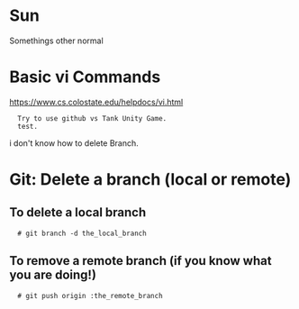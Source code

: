 # Sun 
Somethings other normal

# Basic vi Commands
https://www.cs.colostate.edu/helpdocs/vi.html



 
      Try to use github vs Tank Unity Game.
      test.

i don't know how to delete Branch.

# Git: Delete a branch (local or remote)

## To delete a local branch

      # git branch -d the_local_branch

## To remove a remote branch (if you know what you are doing!)

      # git push origin :the_remote_branch
